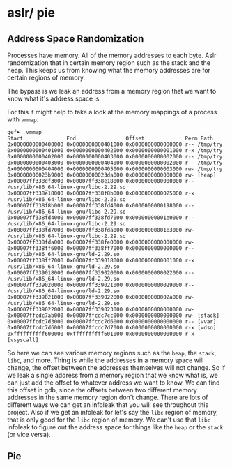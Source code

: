 # aslr/ pie

## Address Space Randomization

Processes have memory. All of the memory addresses to each byte. Aslr randomization that in certain memory region such as the stack and the heap. This keeps us from knowing what the memory addresses are for certain regions of memory.

The bypass is we leak an address from a memory region that we want to know what it's address space is.

For this it might help to take a look at the memory mappings of a process with `vmmap`:

```
gef➤  vmmap
Start              End                Offset             Perm Path
0x0000000000400000 0x0000000000401000 0x0000000000000000 r-- /tmp/try
0x0000000000401000 0x0000000000402000 0x0000000000001000 r-x /tmp/try
0x0000000000402000 0x0000000000403000 0x0000000000002000 r-- /tmp/try
0x0000000000403000 0x0000000000404000 0x0000000000002000 r-- /tmp/try
0x0000000000404000 0x0000000000405000 0x0000000000003000 rw- /tmp/try
0x00000000023b9000 0x00000000023da000 0x0000000000000000 rw- [heap]
0x00007ff338df3000 0x00007ff338e18000 0x0000000000000000 r-- /usr/lib/x86_64-linux-gnu/libc-2.29.so
0x00007ff338e18000 0x00007ff338f8b000 0x0000000000025000 r-x /usr/lib/x86_64-linux-gnu/libc-2.29.so
0x00007ff338f8b000 0x00007ff338fd4000 0x0000000000198000 r-- /usr/lib/x86_64-linux-gnu/libc-2.29.so
0x00007ff338fd4000 0x00007ff338fd7000 0x00000000001e0000 r-- /usr/lib/x86_64-linux-gnu/libc-2.29.so
0x00007ff338fd7000 0x00007ff338fda000 0x00000000001e3000 rw- /usr/lib/x86_64-linux-gnu/libc-2.29.so
0x00007ff338fda000 0x00007ff338fe0000 0x0000000000000000 rw-
0x00007ff338ff6000 0x00007ff338ff7000 0x0000000000000000 r-- /usr/lib/x86_64-linux-gnu/ld-2.29.so
0x00007ff338ff7000 0x00007ff339018000 0x0000000000001000 r-x /usr/lib/x86_64-linux-gnu/ld-2.29.so
0x00007ff339018000 0x00007ff339020000 0x0000000000022000 r-- /usr/lib/x86_64-linux-gnu/ld-2.29.so
0x00007ff339020000 0x00007ff339021000 0x0000000000029000 r-- /usr/lib/x86_64-linux-gnu/ld-2.29.so
0x00007ff339021000 0x00007ff339022000 0x000000000002a000 rw- /usr/lib/x86_64-linux-gnu/ld-2.29.so
0x00007ff339022000 0x00007ff339023000 0x0000000000000000 rw-
0x00007ffcdc7ab000 0x00007ffcdc7cc000 0x0000000000000000 rw- [stack]
0x00007ffcdc7d3000 0x00007ffcdc7d6000 0x0000000000000000 r-- [vvar]
0x00007ffcdc7d6000 0x00007ffcdc7d7000 0x0000000000000000 r-x [vdso]
0xffffffffff600000 0xffffffffff601000 0x0000000000000000 r-x [vsyscall]
```

So here we can see various memory regions such as the `heap`, the `stack`, `libc`, and more. Thing is while the addresses in a memory space will change, the offset between the addresses themselves will not change. So if we leak a single address from a memory region that we know what is, we can just add the offset to whatever address we want to know. We can find this offset in gdb, since the offsets between two different memory addresses in the same memory region don't change. There are lots of different ways we can get an infoleak that you will see throughout this project. Also if we get an infoleak for let's say the `libc` region of memory, that is only good for the `libc` region of memory. We can't use that `libc` infoleak to figure out the address space for things like the `heap` or the `stack` (or vice versa).

## Pie

